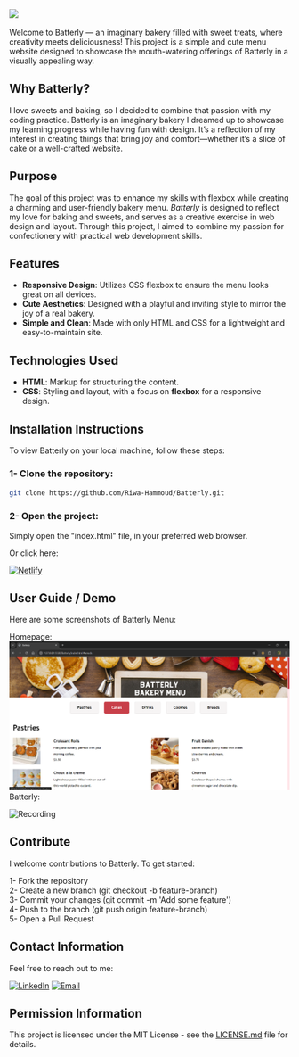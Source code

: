 <img src="https://github.com/Riwa-Hammoud/Batterly/blob/main/images/Batterly.png">
<p> Welcome to Batterly — an imaginary bakery filled with sweet treats, where creativity meets deliciousness! This project is a simple and cute menu website designed to showcase the mouth-watering offerings of Batterly in a visually appealing way.</p>

<h2>Why Batterly?</h2>
<p>I love sweets and baking, so I decided to combine that passion with my coding practice. Batterly is an imaginary bakery I dreamed up to showcase my learning progress while having fun with design. It’s a reflection of my interest in creating things that bring joy and comfort—whether it’s a slice of cake or a well-crafted website. </p>

<h2>Purpose</h2>

<p>The goal of this project was to enhance my skills with flexbox while creating a charming and user-friendly bakery menu. <i>Batterly</i> is designed to reflect my love for baking and sweets, and serves as a creative exercise in web design and layout. Through this project, I aimed to combine my passion for confectionery with practical web development skills.</p>


<h2>Features</h2>

- **Responsive Design**: Utilizes CSS flexbox to ensure the menu looks great on all devices.
- **Cute Aesthetics**: Designed with a playful and inviting style to mirror the joy of a real bakery.
- **Simple and Clean**: Made with only HTML and CSS for a lightweight and easy-to-maintain site.


<h2>Technologies Used</h2>

- **HTML**: Markup for structuring the content.
- **CSS**: Styling and layout, with a focus on **flexbox** for a responsive design.

<h2>Installation Instructions</h2>
<p>To view Batterly on your local machine, follow these steps: </p>

<h3>1- Clone the repository:</h3>

```bash
git clone https://github.com/Riwa-Hammoud/Batterly.git
 ```

<h3>2- Open the project:</h3>
<p>Simply open the "index.html" file, in your preferred web browser.</p> 

Or click here:

[![Netlify](https://img.shields.io/badge/netlify-545a61?logo=netlify&logoColor=fff)](https://batterly.netlify.app)


<h2>User Guide / Demo</h2>
<p>Here are some screenshots of Batterly Menu:</p>
<p>Homepage: <img src="https://github.com/Riwa-Hammoud/Batterly/blob/main/images/Batterly-homepage.png"><br>
Batterly: </p>

![Recording](https://github.com/Riwa-Hammoud/Batterly/blob/main/images/batterly.gif)


<h2>Contribute</h2>
<p>I welcome contributions to Batterly. To get started: <br>

1- Fork the repository <br>
2- Create a new branch (git checkout -b feature-branch) <br>
3- Commit your changes (git commit -m 'Add some feature') <br>
4- Push to the branch (git push origin feature-branch) <br>
5- Open a Pull Request
</p>

<h2>Contact Information</h2>
<p>Feel free to reach out to me: </p>

[![LinkedIn](https://img.shields.io/badge/-LinkedIn-blue?style=flat-square&logo=LinkedIn&logoColor=white)](https://www.linkedin.com/in/riwa-hammoud)
[![Email](https://img.shields.io/badge/-Email-red?style=flat-square&logo=Gmail&logoColor=white)](mailto:riwa.a.hammoud@gmail.com)

<h2>Permission Information</h2>
<p>This project is licensed under the MIT License - see the <a href="LICENSE">LICENSE.md</a> file for details.</p>
